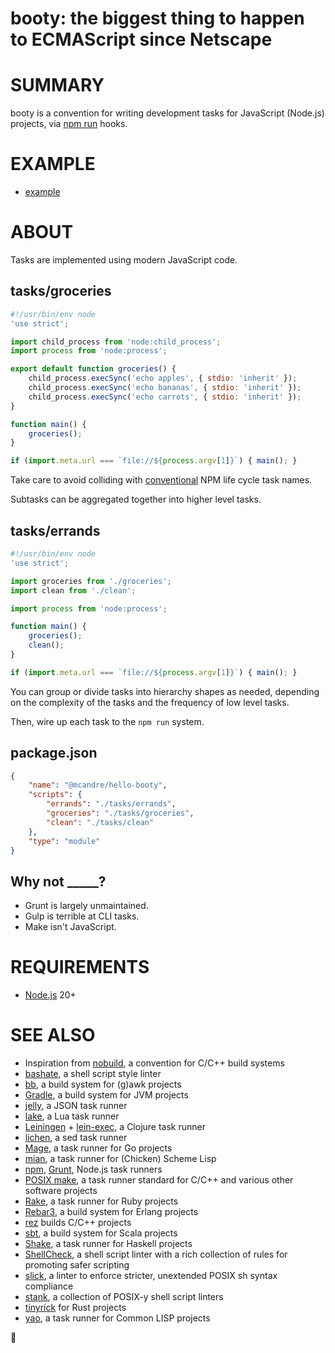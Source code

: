 # booty: the biggest thing to happen to ECMAScript since Netscape

# SUMMARY

booty is a convention for writing development tasks for JavaScript (Node.js) projects, via [npm run](https://docs.npmjs.com/cli/v10/using-npm/scripts) hooks.

# EXAMPLE

* [example](example)

# ABOUT

Tasks are implemented using modern JavaScript code.

## tasks/groceries

```js
#!/usr/bin/env node
'use strict';

import child_process from 'node:child_process';
import process from 'node:process';

export default function groceries() {
    child_process.execSync('echo apples', { stdio: 'inherit' });
    child_process.execSync('echo bananas', { stdio: 'inherit' });
    child_process.execSync('echo carrots', { stdio: 'inherit' });
}

function main() {
    groceries();
}

if (import.meta.url === `file://${process.argv[1]}`) { main(); }
```

Take care to avoid colliding with [conventional](https://docs.npmjs.com/cli/v10/using-npm/scripts) NPM life cycle task names.

Subtasks can be aggregated together into higher level tasks.

## tasks/errands

```js
#!/usr/bin/env node
'use strict';

import groceries from './groceries';
import clean from './clean';

import process from 'node:process';

function main() {
    groceries();
    clean();
}

if (import.meta.url === `file://${process.argv[1]}`) { main(); }
```

You can group or divide tasks into hierarchy shapes as needed, depending on the complexity of the tasks and the frequency of low level tasks.

Then, wire up each task to the `npm run` system.

## package.json

```json
{
    "name": "@mcandre/hello-booty",
    "scripts": {
        "errands": "./tasks/errands",
        "groceries": "./tasks/groceries",
        "clean": "./tasks/clean"
    },
    "type": "module"
}
```

## Why not _____?

* Grunt is largely unmaintained.
* Gulp is terrible at CLI tasks.
* Make isn't JavaScript.

# REQUIREMENTS

* [Node.js](https://nodejs.org/en/) 20+

# SEE ALSO

* Inspiration from [nobuild](https://github.com/tsoding/nobuild), a convention for C/C++ build systems
* [bashate](https://github.com/openstack/bashate), a shell script style linter
* [bb](https://github.com/mcandre/bb), a build system for (g)awk projects
* [Gradle](https://gradle.org/), a build system for JVM projects
* [jelly](https://github.com/mcandre/jelly), a JSON task runner
* [lake](https://luarocks.org/modules/steved/lake), a Lua task runner
* [Leiningen](https://leiningen.org/) + [lein-exec](https://github.com/kumarshantanu/lein-exec), a Clojure task runner
* [lichen](https://github.com/mcandre/lichen), a sed task runner
* [Mage](https://magefile.org/), a task runner for Go projects
* [mian](https://github.com/mcandre/mian), a task runner for (Chicken) Scheme Lisp
* [npm](https://www.npmjs.com/), [Grunt](https://gruntjs.com/), Node.js task runners
* [POSIX make](https://pubs.opengroup.org/onlinepubs/009695299/utilities/make.html), a task runner standard for C/C++ and various other software projects
* [Rake](https://ruby.github.io/rake/), a task runner for Ruby projects
* [Rebar3](https://www.rebar3.org/), a build system for Erlang projects
* [rez](https://github.com/mcandre/rez) builds C/C++ projects
* [sbt](https://www.scala-sbt.org/index.html), a build system for Scala projects
* [Shake](https://shakebuild.com/), a task runner for Haskell projects
* [ShellCheck](https://www.shellcheck.net/), a shell script linter with a rich collection of rules for promoting safer scripting
* [slick](https://github.com/mcandre/slick), a linter to enforce stricter, unextended POSIX sh syntax compliance
* [stank](https://github.com/mcandre/stank), a collection of POSIX-y shell script linters
* [tinyrick](https://github.com/mcandre/tinyrick) for Rust projects
* [yao](https://github.com/mcandre/yao), a task runner for Common LISP projects

🍑
